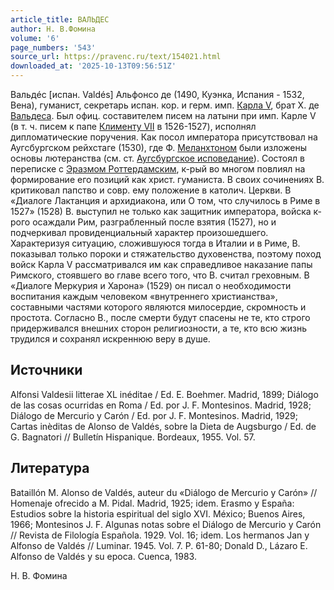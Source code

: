 ```yaml
---
article_title: ВАЛЬДЕС
author: Н. В.Фомина
volume: '6'
page_numbers: '543'
source_url: https://pravenc.ru/text/154021.html
downloaded_at: '2025-10-13T09:56:51Z'
---
```


Вальдéс [испан. Valdés] Альфонсо де (1490, Куэнка, Испания - 1532, Вена), гуманист, секретарь испан. кор. и герм. имп. [Карла V](<https://pravenc.ru/text/Карла V.html>), брат Х. де [Вальдеса](https://pravenc.ru/text/Вальдеса.html). Был офиц. составителем писем на латыни при имп. Карле V (в т. ч. писем к папе [Клименту VII](<https://pravenc.ru/text/Клименту VII.html>) в 1526-1527), исполнял дипломатические поручения. Как посол императора присутствовал на Аугсбургском рейхстаге (1530), где Ф. [Меланхтоном](https://pravenc.ru/text/Меланхтоном.html) были изложены основы лютеранства (см. ст. [Аугсбургское исповедание](<https://pravenc.ru/text/АУГСБУРГСКОЕ ИСПОВЕДАНИЕ.html>)). Состоял в переписке с [Эразмом Роттердамским](<https://pravenc.ru/text/Эразмом Роттердамским.html>), к-рый во многом повлиял на формирование его позиций как христ. гуманиста. В своих сочинениях В. критиковал папство и совр. ему положение в католич. Церкви. В «Диалоге Лактанция и архидиакона, или О том, что случилось в Риме в 1527» (1528) В. выступил не только как защитник императора, войска к-рого осаждали Рим, разграбленный после взятия (1527), но и подчеркивал провиденциальный характер произошедшего. Характеризуя ситуацию, сложившуюся тогда в Италии и в Риме, В. показывал только пороки и стяжательство духовенства, поэтому поход войск Карла V рассматривался им как справедливое наказание папы Римского, стоявшего во главе всего того, что В. считал греховным. В «Диалоге Меркурия и Харона» (1529) он писал о необходимости воспитания каждым человеком «внутреннего христианства», составными частями которого являются милосердие, скромность и простота. Согласно В., после смерти будут спасены не те, кто строго придерживался внешних сторон религиозности, а те, кто всю жизнь трудился и сохранял искреннюю веру в душе.

## Источники

Alfonsi Valdesii litterae XL inéditae / Ed. E. Boehmer. Madrid, 1899; Diálogo de las cosas ocurridas en Roma / Ed. por J. F. Montesinos. Madrid, 1928; Diálogo de Mercurio y Carón / Ed. por J. F. Montesinos. Madrid, 1929; Cartas inèditas de Alonso de Valdés, sobre la Dieta de Augsburgo / Ed. de G. Bagnatori // Bulletín Hispanique. Bordeaux, 1955. Vol. 57.

## Литература

Bataillón M. Alonso de Valdés, auteur du «Diálogo de Mercurio y Carón» // Homenaje ofrecido a M. Pidal. Madrid, 1925; idem. Erasmo y España: Estudios sobre la historia espiritual del siglo XVI. México; Buenos Aires, 1966; Montesinos J. F. Algunas notas sobre el Diálogo de Mercurio y Carón // Revista de Filología Española. 1929. Vol. 16; idem. Los hermanos Jan y Alfonso de Valdés // Luminar. 1945. Vol. 7. P. 61-80; Donald D., Lázaro E. Alfonso de Valdés y su epoca. Cuenca, 1983.

Н. В.  Фомина
